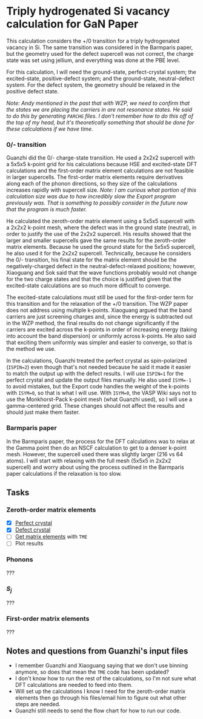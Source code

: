 # Triply hydrogenated Si vacancy calculation for GaN Paper

This calculation considers the +/0 transition for a triply hydrogenated vacancy in Si. The same transition was considered in the Barmparis paper, but the geometry used for the defect supercell was not correct, the charge state was set using jellium, and everything was done at the PBE level. 

For this calculation, I will need the ground-state, perfect-crystal system; the excited-state, positive-defect system; and the ground-state, neutral-defect system. For the defect system, the geometry should be relaxed in the positive defect state. 

_Note: Andy mentioned in the past that with WZP, we need to confirm that the states we are placing the carriers in are not resonance states. He said to do this by generating `PARCHG` files. I don't remember how to do this off of the top of my head, but it's theoretically something that should be done for these calculations if we have time._

### 0/- transition

Guanzhi did the 0/- charge-state transition. He used a 2x2x2 supercell with a 5x5x5 k-point grid for his calculations because HSE and excited-state DFT calculations and the first-order matrix element calculations are not feasible in larger supercells. The first-order matrix elements require derivatives along each of the phonon directions, so they size of the calculations increases rapidly with supercell size. _Note: I am curious what portion of this calculation size was due to how incredibly slow the Export program previously was. That is something to possibly consider in the future now that the program is much faster._ 

He calculated the zeroth-order matrix element using a 5x5x5 supercell with a 2x2x2 k-point mesh, where the defect was in the ground state (neutral), in order to justify the use of the 2x2x2 supercell. His results showed that the larger and smaller supercells gave the same results for the zeroth-order matrix elements. Because he used the ground state for the 5x5x5 supercell, he also used it for the 2x2x2 supercell. Technically, because he considers the 0/- transition, his final state for the matrix element should be the negatively-charged defect in the neutral-defect-relaxed positions; however, Xiaoguang and Sok said that the wave functions probably would not change for the two charge states and that the choice is justified given that the excited-state calculations are so much more difficult to converge. 

The excited-state calculations must still be used for the first-order term for this transition and for the relaxation of the +/0 transition. The WZP paper does not address using multiple k-points. Xiaoguang argued that the band carriers are just screening charges and, since the energy is subtracted out in the WZP method, the final results do not change significantly if the carriers are excited across the k-points in order of increasing energy (taking into account the band dispersion) or uniformly across k-points. He also said that exciting them uniformly was simpler and easier to converge, so that is the method we use.

In the calculations, Guanzhi treated the perfect crystal as spin-polarized (`ISPIN=2`) even though that's not needed because he said it made it easier to match the output up with the defect results. I will use `ISPIN=1` for the perfect crystal and update the output files manually. He also used `ISYM=-1` to avoid mistakes, but the Export code handles the weight of the k-points with `ISYM=0`, so that is what I will use. With `ISYM=0`, the VASP Wiki says not to use the Monkhorst-Pack k-point mesh (what Guanzhi used), so I will use a gamma-centered grid. These changes should not affect the results and should just make them faster. 

### Barmparis paper

In the Barmparis paper, the process for the DFT calculations was to relax at the Gamma point then do an NSCF calculation to get to a denser k-point mesh. However, the supercell used there was slightly larger (216 vs 64 atoms). I will start with relaxing with the full mesh (5x5x5 in 2x2x2 supercell) and worry about using the process outlined in the Barmparis paper calculations if the relaxation is too slow.

## Tasks

### Zeroth-order matrix elements
- [x] [Perfect crystal](./VASP/pristine) 
- [x] [Defect crystal](./VASP/defect)
- [ ] [Get matrix elements](./TME) with `TME`
- [ ] Plot results

### Phonons

???

### $S_j$

???

### First-order matrix elements

???

## Notes and questions from Guanzhi's input files

* I remember Guanzhi and Xiaoguang saying that we don't use binning anymore, so does that mean the `TME` code has been updated?
* I don't know how to run the rest of the calculations, so I'm not sure what DFT calculations are needed to feed into them.
* Will set up the calculations I know I need for the zeroth-order matrix elements then go through his files/email him to figure out what other steps are needed. 
* Guanzhi still needs to send the flow chart for how to run our code.
